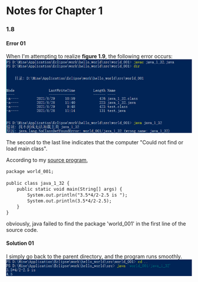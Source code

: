 # Notes for Chapter 1  

### 1.8 
#### Error 01
When I'm attempting to realize **figure 1.9**, the following error occurs:
![](https://github.com/difficulttopickaname/i_guess_this_is_it/blob/java_beginner/Intro_to_Java_Programming_10th/Pictures/jl_c1_8_error_package_1.png)

The second to the last line indicates that the computer "Could not find or load main class".

According to my [source program](https://github.com/difficulttopickaname/i_guess_this_is_it/blob/java_beginner/Intro_to_Java_Programming_10th/Source_code/java_1_32.java), 
```
package world_001;

public class java_1_32 {
	public static void main(String[] args) {
		System.out.println("3.5*4/2-2.5 is ");
		System.out.println(3.5*4/2-2.5);
	}
}
```
obviously, java failed to find the package 'world_001' in the first line of the source code.

#### Solution 01
I simply go back to the parent directory, and the program runs smoothly.
![](https://github.com/difficulttopickaname/i_guess_this_is_it/blob/java_beginner/Intro_to_Java_Programming_10th/Pictures/jl_c1_8_error_package%20_2%20.png)
